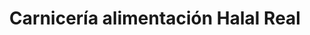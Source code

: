 ---
title: "Carnicería alimentación Halal Real"
url: /majadahonda/carniceria-alimentacion-halal-real/
shop: Supermarkt
---
